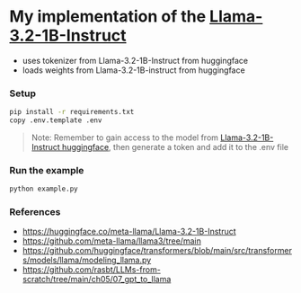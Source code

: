 # My implementation of the [Llama-3.2-1B-Instruct](https://huggingface.co/meta-llama/Llama-3.2-1B-Instruct)

- uses tokenizer from Llama-3.2-1B-Instruct from huggingface
- loads weights from Llama-3.2-1B-instruct from huggingface

### Setup
```bash
pip install -r requirements.txt
copy .env.template .env
``` 
> Note: Remember to gain access to the model from [Llama-3.2-1B-Instruct huggingface](https://huggingface.co/meta-llama/Llama-3.2-1B-Instruct), then generate a token and add it to the .env file

### Run the example
```python
python example.py
```

### References
- https://huggingface.co/meta-llama/Llama-3.2-1B-Instruct
- https://github.com/meta-llama/llama3/tree/main
- https://github.com/huggingface/transformers/blob/main/src/transformers/models/llama/modeling_llama.py
- https://github.com/rasbt/LLMs-from-scratch/tree/main/ch05/07_gpt_to_llama